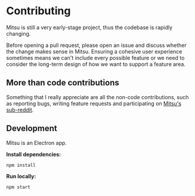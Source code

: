 # Contributing

Mitsu is still a very early-stage project, thus the codebase is rapidly changing.

Before opening a pull request, please open an issue and discuss whether the change makes sense in Mitsu. Ensuring a cohesive user experience sometimes means we can't include every possible feature or we need to consider the long-term design of how we want to support a feature area.

## More than code contributions

Something that I really appreciate are all the non-code contributions, such as reporting bugs, writing feature requests and participating on [Mitsu's sub-reddit](https://www.reddit.com/r/dyadbuilders).

## Development

Mitsu is an Electron app.

**Install dependencies:**

```sh
npm install
```

**Run locally:**

```sh
npm start
```
